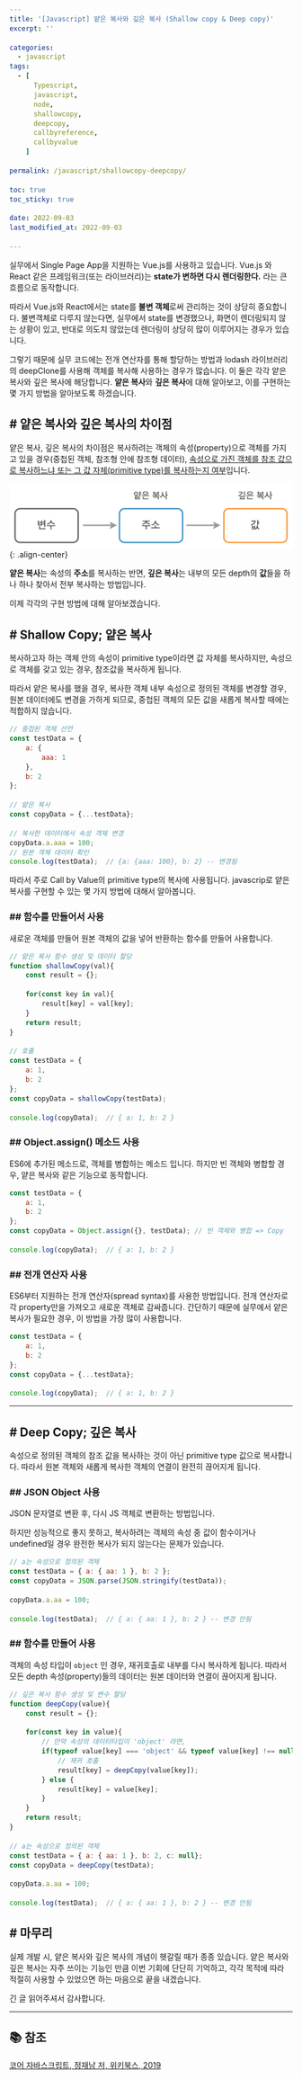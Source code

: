 ```yaml
---
title: '[Javascript] 얕은 복사와 깊은 복사 (Shallow copy & Deep copy)'
excerpt: ''

categories:
  - javascript
tags:
  - [
      Typescript,
      javascript,
      node,
      shallowcopy,
      deepcopy,
      callbyreference,
      callbyvalue
    ]

permalink: /javascript/shallowcopy-deepcopy/

toc: true
toc_sticky: true

date: 2022-09-03
last_modified_at: 2022-09-03

---
```


실무에서 Single Page App을 지원하는 Vue.js를 사용하고 있습니다. Vue.js 와 React 같은 프레임워크(또는 라이브러리)는 **state가 변하면 다시 렌더링한다.** 라는 큰 흐름으로 동작합니다.

따라서 Vue.js와 React에서는 state를 **불변 객체**로써 관리하는 것이 상당히 중요합니다. 불변객체로 다루지 않는다면, 실무에서 state를 변경했으나, 화면이 렌더링되지 않는 상황이 있고, 반대로 의도치 않았는데 렌더링이 상당히 많이 이루어지는 경우가 있습니다.

그렇기 때문에 실무 코드에는 전개 연산자를 통해 할당하는 방법과 lodash 라이브러리의 deepClone를 사용해 객체를 복사해 사용하는 경우가 많습니다. 이 둘은 각각 얕은 복사와 깊은 복사에 해당합니다. **얕은 복사**와 **깊은 복사**에 대해 알아보고, 이를 구현하는 몇 가지 방법을 알아보도록 하겠습니다.

## <strong>#</strong> 얕은 복사와 깊은 복사의 차이점

얕은 복사, 깊은 복사의 차이점은 복사하려는 객체의 속성(property)으로 객체를 가지고 있을 경우(중첩된 객체, 참조형 안에 참조형 데이터), <u>속성으로 가진 객체를 참조 값으로 복사하느냐 또는 그 값 자체(primitive type)를 복사하는지 여부</u>입니다.

![javascript-copy](/assets/images/posts_img/javascript/javascript-copy.png){: .align-center}

**얕은 복사**는 속성의 **주소**를 복사하는 반면, **깊은 복사**는 내부의 모든 depth의 **값**들을 하나 하나 찾아서 전부 복사하는 방법입니다.

이제 각각의 구현 방법에 대해 알아보겠습니다.


## <strong>#</strong> Shallow Copy; 얕은 복사

복사하고자 하는 객체 안의 속성이 primitive type이라면 값 자체를 복사하지만, 속성으로 객체를 갖고 있는 경우, 참조값을 복사하게 됩니다.

따라서 얕은 복사를 했을 경우, 복사한 객체 내부 속성으로 정의된 객체를 변경할 경우, 원본 데이터에도 변경을 가하게 되므로, 중첩된 객체의 모든 값을 새롭게 복사할 때에는 적합하지 않습니다.

```javascript
// 중첩된 객체 선언
const testData = {  
    a: {  
        aaa: 1  
    },  
    b: 2  
};  
  
// 얕은 복사  
const copyData = {...testData};   

// 복사한 데이터에서 속성 객체 변경  
copyData.a.aaa = 100;  
// 원본 객체 데이터 확인
console.log(testData);  // {a: {aaa: 100}, b: 2} -- 변경됨
```

따라서 주로 Call by Value의 primitive type의 복사에 사용됩니다. javascrip로 얕은 복사를 구현할 수 있는 몇 가지 방법에 대해서 알아봅니다.

### <strong>##</strong> 함수를 만들어서 사용
새로운 객체를 만들어 원본 객체의 값을 넣어 반환하는 함수를 만들어 사용합니다.

```javascript
// 얕은 복사 함수 생성 및 데이터 할당
function shallowCopy(val){
	const result = {};

	for(const key in val){
		result[key] = val[key];
	}
	return result;
}

// 호출
const testData = {
	a: 1, 
	b: 2 
};
const copyData = shallowCopy(testData);

console.log(copyData);  // { a: 1, b: 2 }
```

### <strong>##</strong> Object.assign() 메소드 사용

ES6에 추가된 메소드로, 객체를 병합하는 메소드 입니다.
하지만 빈 객체와 병합할 경우, 얕은 복사와 같은 기능으로 동작합니다.

```javascript
const testData = {  
    a: 1,  
    b: 2  
};  
const copyData = Object.assign({}, testData); // 빈 객체와 병합 => Copy
  
console.log(copyData);  // { a: 1, b: 2 }
```

### <strong>##</strong> 전개 연산자 사용

ES6부터 지원하는 전개 연산자(spread syntax)를 사용한 방법입니다.
전개 연산자로 각 property만을 가져오고 새로운 객체로 감싸줍니다.
간단하기 때문에 실무에서 얕은 복사가 필요한 경우, 이 방법을 가장 많이 사용합니다.

```javascript
const testData = {  
    a: 1,  
    b: 2  
};  
const copyData = {...testData};  
  
console.log(copyData);  // { a: 1, b: 2 }
```

---


## <strong>#</strong> Deep Copy; 깊은 복사

속성으로 정의된 객체의 참조 값을 복사하는 것이 아닌 primitive type 값으로 복사합니다.
따라서 원본 객체와 새롭게 복사한 객체의 연결이 완전히 끊어지게 됩니다.

### <strong>##</strong> JSON Object 사용

JSON 문자열로 변환 후, 다시 JS 객체로 변환하는 방법입니다.

하지만 성능적으로 좋지 못하고, 복사하려는 객체의 속성 중 값이 함수이거나 undefined일 경우 완전한 복사가 되지 않는다는 문제가 있습니다.

```javascript
// a는 속성으로 정의된 객체
const testData = { a: { aa: 1 }, b: 2 };
const copyData = JSON.parse(JSON.stringify(testData));

copyData.a.aa = 100;

console.log(testData);  // { a: { aa: 1 }, b: 2 } -- 변경 안됨
```

### <strong>##</strong> 함수를 만들어 사용

객체의 속성 타입이 `object` 인 경우, 재귀호출로 내부를 다시 복사하게 됩니다.
따라서 모든 depth 속성(property)들의 데이터는 원본 데이터와 연결이 끊어지게 됩니다.

```javascript
// 깊은 복사 함수 생성 및 변수 할당
function deepCopy(value){  
    const result = {};  
  
    for(const key in value){  
        // 만약 속성의 데이터타입이 'object' 라면,  
        if(typeof value[key] === 'object' && typeof value[key] !== null){  
            // 재귀 호출  
            result[key] = deepCopy(value[key]);  
        } else {  
            result[key] = value[key];  
        }  
    }  
    return result;  
}  
  
// a는 속성으로 정의된 객체  
const testData = { a: { aa: 1 }, b: 2, c: null};  
const copyData = deepCopy(testData);  
  
copyData.a.aa = 100;  
  
console.log(testData);  // { a: { aa: 1 }, b: 2 } -- 변경 안됨
```

## <strong>#</strong> 마무리
실제 개발 시, 얕은 복사와 깊은 복사의 개념이 헷갈릴 때가 종종 있습니다.  얕은 복사와 깊은 복사는 자주 쓰이는 기능인 만큼 이번 기회에 단단히 기억하고, 각각 목적에 따라 적절히 사용할 수 있었으면 하는 마음으로 끝을 내겠습니다.

긴 글 읽어주셔서 감사합니다.

---

## 📚 참조

[코어 자바스크립트, 정재남 저, 위키북스, 2019](http://www.yes24.com/Product/Goods/78586788)
